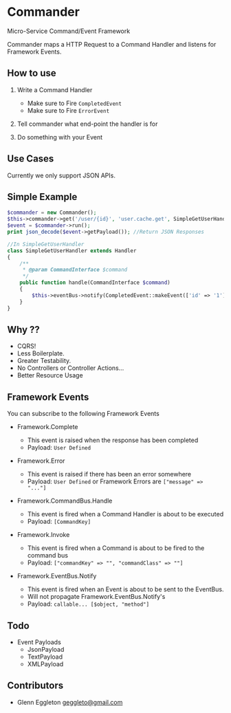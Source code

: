 # Commander

Micro-Service Command/Event Framework

Commander maps a HTTP Request to a Command Handler and listens for Framework Events.


## How to use

1) Write a Command Handler
    - Make sure to Fire `CompletedEvent`
    - Make sure to Fire `ErrorEvent`
    
2) Tell commander what end-point the handler is for

3) Do something with your Event


## Use Cases

Currently we only support JSON APIs.


## Simple Example

```php
$commander = new Commander();
$this->commander->get('/user/{id}', 'user.cache.get', SimpleGetUserHandler::class);
$event = $commander->run();
print json_decode($event->getPayload()); //Return JSON Responses

//In SimpleGetUserHandler
class SimpleGetUserHandler extends Handler
{
    /**
     * @param CommandInterface $command
     */
    public function handle(CommandInterface $command)
    {
        $this->eventBus->notify(CompletedEvent::makeEvent(['id' => '1'])); //fill in the user info
    }
}
```


## Why ??

- CQRS!
- Less Boilerplate. 
- Greater Testability.
- No Controllers or Controller Actions...
- Better Resource Usage

## Framework Events

You can subscribe to the following Framework Events

- Framework.Complete
    - This event is raised when the response has been completed
    - Payload: `User Defined`
    
    
- Framework.Error
    - This event is raised if there has been an error somewhere
    - Payload: `User Defined` or Framework Errors are `["message" => "..."]`
    
    
- Framework.CommandBus.Handle
    - This event is fired when a Command Handler is about to be executed
    - Payload: `[CommandKey]`
    
    
- Framework.Invoke
    - This event is fired when a Command is about to be fired to the command bus
    - Payload: `["commandKey" => "", "commandClass" => ""]`
    
    
- Framework.EventBus.Notify
    - This event is fired when an Event is about to be sent to the EventBus.
    - Will not propagate Framework.EventBus.Notify's
    - Payload: `callable... [$object, "method"]`
    
    
    
## Todo

- Event Payloads
    - JsonPayload
    - TextPayload
    - XMLPayload


## Contributors

- Glenn Eggleton <geggleto@gmail.com>

